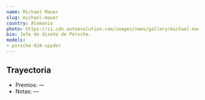 ```yaml
---
name: Michael Mauer
slug: michael-mauer
country: Alemania
photo: https://s1.cdn.autoevolution.com/images/news/gallery/michael-mauer-porsche-chief-designer-will-take-on-the-same-role-for-the-entire-vw-group_2.jpg
bio: Jefe de diseño de Porsche.
models:
- porsche-918-spyder
---
```


## Trayectoria

- Premios: —
- Notas: —

